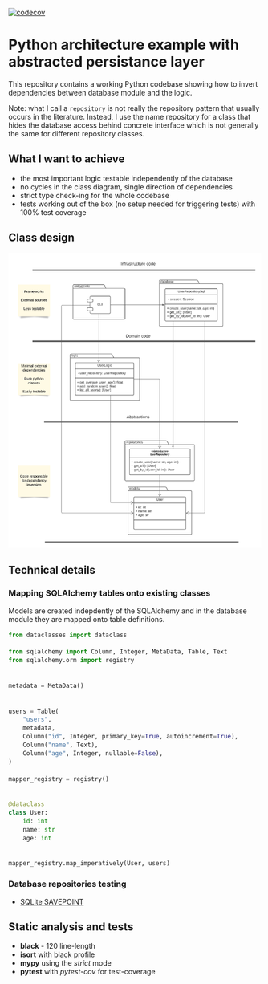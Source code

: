[![codecov](https://codecov.io/gh/sukovanej/python-persistence-abstraction-example/branch/master/graph/badge.svg?token=UH98O0UVCM)](https://codecov.io/gh/sukovanej/python-persistence-abstraction-example)

# Python architecture example with abstracted persistance layer

This repository contains a working Python codebase showing how to invert dependencies between
database module and the logic.

Note: what I call a `repository` is not really the repository pattern that usually occurs in
the literature. Instead, I use the name repository for a class that hides the database access
behind concrete interface which is not generally the same for different repository classes.

## What I want to achieve

 - the most important logic testable independently of the database
 - no cycles in the class diagram, single direction of dependencies
 - strict type check-ing for the whole codebase
 - tests working out of the box (no setup needed for triggering tests) with 100% test coverage

## Class design

![class diagram](assets/class-diagram.png)

## Technical details

### Mapping SQLAlchemy tables onto existing classes

Models are created indepdently of the SQLAlchemy and in the database module they are
mapped onto table definitions.

```python
from dataclasses import dataclass

from sqlalchemy import Column, Integer, MetaData, Table, Text
from sqlalchemy.orm import registry


metadata = MetaData()


users = Table(
    "users",
    metadata,
    Column("id", Integer, primary_key=True, autoincrement=True),
    Column("name", Text),
    Column("age", Integer, nullable=False),
)

mapper_registry = registry()


@dataclass
class User:
    id: int
    name: str
    age: int


mapper_registry.map_imperatively(User, users)
```

### Database repositories testing

 - [SQLite SAVEPOINT](https://www.sqlite.org/lang_savepoint.html)

## Static analysis and tests

 - **black** - 120 line-length
 - **isort** with black profile
 - **mypy** using the *strict* mode
 - **pytest** with *pytest-cov* for test-coverage
